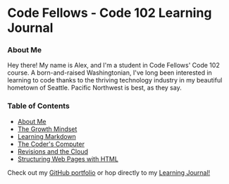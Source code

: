 # Code Fellows - Code 102 Learning Journal

### About Me

Hey there! My name is Alex, and I'm a student in Code Fellows' Code 102 course. A born-and-raised Washingtonian, I've long been interested in learning to code thanks to the thriving technology industry in my beautiful hometown of Seattle. Pacific Northwest is best, as they say.

### Table of Contents

- [About Me](./journal/AboutMe.md)
- [The Growth Mindset](./journal/GrowthMindset.md)
- [Learning Markdown](./journal/Read01-learning-markdown.md)
- [The Coder's Computer](./journal/Read02-the-coders-computer.md)
- [Revisions and the Cloud](./journal/Read03-Revisions-and-the-Cloud.md)
- [Structuring Web Pages with HTML](./journal/Read04-Structure-with-HTML.md)

Check out my [GitHub portfolio](https://github.com/alex-whan) or hop directly to my [Learning Journal!](https://alex-whan.github.io/learning-journal/)
